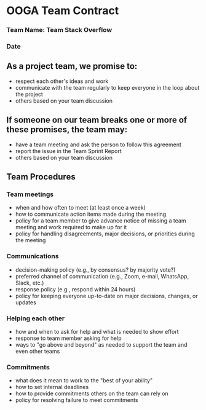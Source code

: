 # OOGA Team Contract
### Team Name: Team Stack Overflow
### Date


## As a project team, we promise to:
 * respect each other's ideas and work
 * communicate with the team regularly to keep everyone in the loop about the project
 * others based on your team discussion

## If someone on our team breaks one or more of these promises, the team may:
 * have a team meeting and ask the person to follow this agreement
 * report the issue in the Team Sprint Report
 * others based on your team discussion


## Team Procedures


### Team meetings 
 * when and how often to meet (at least once a week)
 * how to communicate action items made during the meeting
 * policy for a team member to give advance notice of missing a team meeting and work required to make up for it
 * policy for handling disagreements, major decisions, or priorities during the meeting

### Communications
 * decision-making policy (e.g., by consensus? by majority vote?)
 * preferred channel of communication (e.g., Zoom, e-mail, WhatsApp, Slack, etc.)
 * response policy (e.g., respond within 24 hours)
 * policy for keeping everyone up-to-date on major decisions, changes, or updates 

### Helping each other
 * how and when to ask for help and what is needed to show effort
 * response to team member asking for help
 * ways to "go above and beyond" as needed to support the team and even other teams

### Commitments
 * what does it mean to work to the "best of your ability"
 * how to set internal deadlines
 * how to provide commitments others on the team can rely on
 * policy for resolving failure to meet commitments
